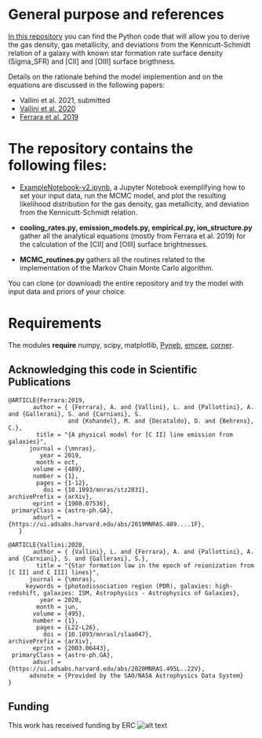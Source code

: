 # General purpose and references

<a href='https://github.com/lvallini/MCMC_galaxyline_analyzer'>In this repository</a> you can find the Python code that will allow you to derive the gas density, gas metallicity, and deviations from the Kennicutt-Schmidt relation of a galaxy with known star formation rate surface density (Sigma_SFR) and [CII] and [OIII] surface brigthness. 

Details on the rationale behind the model implemention and on the equations are discussed in the following papers:
 
  - Vallini et al. 2021, submitted 
  - <a href="https://ui.adsabs.harvard.edu/abs/2020MNRAS.495L..22V/abstract">Vallini et al. 2020</a> 
  - <a href="https://ui.adsabs.harvard.edu/abs/2019MNRAS.489....1F/abstract">Ferrara et al. 2019</a> 

# The repository contains the following files:

- <a href='https://github.com/lvallini/MCMC_galaxyline_analyzer/blob/main/ExampleNotebook-v2.ipynb'> ExampleNotebook-v2.ipynb</a>, a Jupyter Notebook exemplifying how to set your input data, run the MCMC model, and plot the resulting likelihood distribution for the gas density, gas metallicity, and deviation from the Kennicutt-Schmidt relation.

- <b> cooling_rates.py, emission_models.py, empirical.py, ion_structure.py </b> gather all the analytical equations (mostly from Ferrara et al. 2019) for the calculation of the [CII] and [OIII] surface brightnesses.

- <b> MCMC_routines.py </b> gathers all the routines related to the implementation of the Markov Chain Monte Carlo algorithm.

You can clone (or download) the entire repository and try the model with input data and priors of your choice.

# Requirements
The modules **require** numpy, scipy, matplotlib, <a href="https://github.com/Morisset/PyNeb_devel">Pyneb</a>, 
<a href='https://emcee.readthedocs.io/en/stable'>emcee</a>,  <a href="https://corner.readthedocs.io/en/latest/index.html">corner</a>.

## Acknowledging this code in Scientific Publications

<div class="row codice">
<pre><code><span>@ARTICLE{Ferrara:2019,
       author = <span>{</span> {Ferrara}, A. and {Vallini}, L. and {Pallottini}, A. and {Gallerani}, S. and {Carniani}, S.
                 and {Kohandel}, M. and {Decataldo}, D. and {Behrens}, C.},
        title = "{A physical model for [C II] line emission from galaxies}",
      journal = {\mnras},
         year = 2019,
        month = oct,
       volume = {489},
       number = {1},
        pages = {1-12},
          doi = {10.1093/mnras/stz2031},
archivePrefix = {arXiv},
       eprint = {1908.07536},
 primaryClass = {astro-ph.GA},
       adsurl = {https://ui.adsabs.harvard.edu/abs/2019MNRAS.489....1F},
   }</span></code>
</pre>
</div>


<div class="row codice">
<pre><code><span>@ARTICLE{Vallini:2020,
       author = <span>{</span> {Vallini}, L. and {Ferrara}, A. and {Pallottini}, A. and {Carniani}, S. and {Gallerani}, S.},
        title = "{Star formation law in the epoch of reionization from [C II] and C III] lines}",
      journal = {\mnras},
     keywords = {photodissociation region (PDR), galaxies: high-redshift, galaxies: ISM, Astrophysics - Astrophysics of Galaxies},
         year = 2020,
        month = jun,
       volume = {495},
       number = {1},
        pages = {L22-L26},
          doi = {10.1093/mnrasl/slaa047},
archivePrefix = {arXiv},
       eprint = {2003.06443},
 primaryClass = {astro-ph.GA},
       adsurl = {https://ui.adsabs.harvard.edu/abs/2020MNRAS.495L..22V},
      adsnote = {Provided by the SAO/NASA Astrophysics Data System}
}</span>
</code></pre>
</div>

## Funding
This work has received funding by ERC ![alt text](https://erc.europa.eu/sites/default/files/LOGO_ERC.png)

